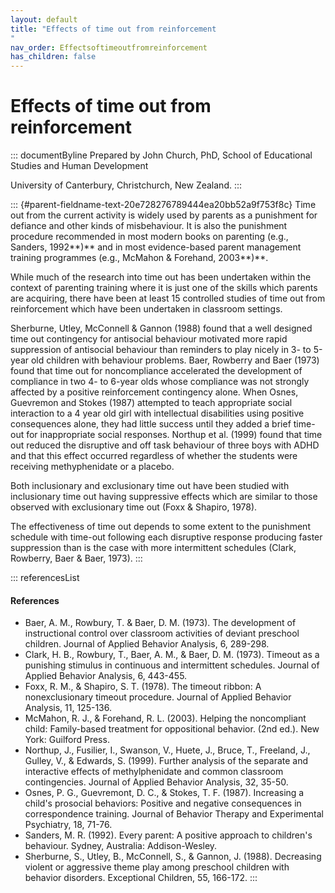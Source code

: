 ```yaml
---
layout: default
title: "Effects of time out from reinforcement 
"
nav_order: Effectsoftimeoutfromreinforcement
has_children: false
---
```

# Effects of time out from reinforcement 


::: documentByline
Prepared by John Church, PhD, School of Educational Studies and Human
Development

University of Canterbury, Christchurch, New Zealand.
:::

::: {#parent-fieldname-text-20e728276789444ea20bb52a9f753f8c}
Time out from the current activity is widely used by parents as a
punishment for defiance and other kinds of misbehaviour. It is also the
punishment procedure recommended in most modern books on parenting
(e.g., Sanders, 1992**)** and in most evidence-based parent management
training programmes (e.g., McMahon & Forehand, 2003**)**.

While much of the research into time out has been undertaken within the
context of parenting training where it is just one of the skills which
parents are acquiring, there have been at least 15 controlled studies of
time out from reinforcement which have been undertaken in classroom
settings.

Sherburne, Utley, McConnell & Gannon (1988) found that a well designed
time out contingency for antisocial behaviour motivated more rapid
suppression of antisocial behaviour than reminders to play nicely in 3-
to 5-year old children with behaviour problems. Baer, Rowberry and Baer
(1973) found that time out for noncompliance accelerated the development
of compliance in two 4- to 6-year olds whose compliance was not strongly
affected by a positive reinforcement contingency alone. When Osnes,
Guevremon and Stokes (1987) attempted to teach appropriate social
interaction to a 4 year old girl with intellectual disabilities using
positive consequences alone, they had little success until they added a
brief time-out for inappropriate social responses. Northup et al. (1999)
found that time out reduced the disruptive and off task behaviour of
three boys with ADHD and that this effect occurred regardless of whether
the students were receiving methyphenidate or a placebo.

Both inclusionary and exclusionary time out have been studied with
inclusionary time out having suppressive effects which are similar to
those observed with exclusionary time out (Foxx & Shapiro, 1978).

The effectiveness of time out depends to some extent to the punishment
schedule with time-out following each disruptive response producing
faster suppression than is the case with more intermittent schedules
(Clark, Rowberry, Baer & Baer, 1973).
:::

::: referencesList
#### References

-   Baer, A. M., Rowbury, T. & Baer, D. M. (1973). The development of
    instructional control over classroom activities of deviant preschool
    children. Journal of Applied Behavior Analysis, 6, 289-298.
-   Clark, H. B., Rowbury, T., Baer, A. M., & Baer, D. M. (1973).
    Timeout as a punishing stimulus in continuous and intermittent
    schedules. Journal of Applied Behavior Analysis, 6, 443-455.
-   Foxx, R. M., & Shapiro, S. T. (1978). The timeout ribbon: A
    nonexclusionary timeout procedure. Journal of Applied Behavior
    Analysis, 11, 125-136.
-   McMahon, R. J., & Forehand, R. L. (2003). Helping the noncompliant
    child: Family-based treatment for oppositional behavior. (2nd ed.).
    New York: Guilford Press.
-   Northup, J., Fusilier, I., Swanson, V., Huete, J., Bruce, T.,
    Freeland, J., Gulley, V., & Edwards, S. (1999). Further analysis of
    the separate and interactive effects of methylphenidate and common
    classroom contingencies. Journal of Applied Behavior Analysis, 32,
    35-50.
-   Osnes, P. G., Guevremont, D. C., & Stokes, T. F. (1987). Increasing
    a child\'s prosocial behaviors: Positive and negative consequences
    in correspondence training. Journal of Behavior Therapy and
    Experimental Psychiatry, 18, 71-76.
-   Sanders, M. R. (1992). Every parent: A positive approach to
    children\'s behaviour. Sydney, Australia: Addison-Wesley.
-   Sherburne, S., Utley, B., McConnell, S., & Gannon, J. (1988).
    Decreasing violent or aggressive theme play among preschool children
    with behavior disorders. Exceptional Children, 55, 166-172.
:::
